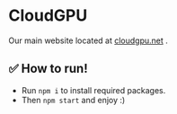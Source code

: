 # CloudGPU
Our main website located at <a href="https://cloudgpu.net">cloudgpu.net</a> .

## ✅ How to run!

- Run `npm i` to install required packages.
- Then `npm start` and enjoy :)
